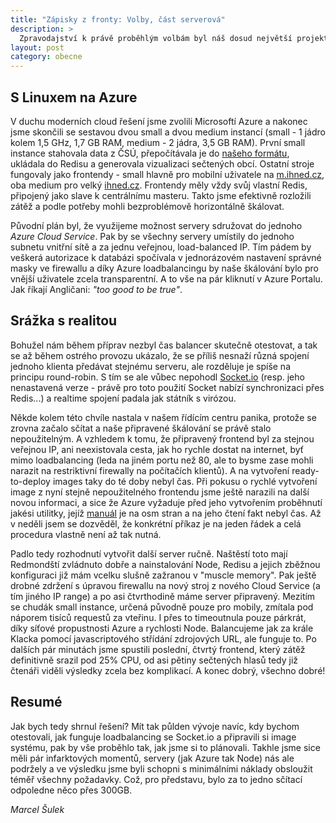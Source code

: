 ```yaml
---
title: "Zápisky z fronty: Volby, část serverová"
description: >
  Zpravodajství k právě proběhlým volbám byl náš dosud největší projekt. Ve špičce běžel na čtyřech serverech (tři frontendy a jeden "počítací" backend, plus jeden nefunkční stroj - o tom později) a jen za sobotní odpoledne obsloužil pár stovek tisíc pageviews (každý s desítkami požadavků). V této minisérii shrneme technologie, jaké jsme použili, a co jsme se za pochodu - nebo spíše pod intenzivní palbou - stihli naučit. První díl pojednává o tom, na jakém železe to vlastně celé běželo.
layout: post
category: obecne
---
```


## S Linuxem na Azure

V duchu moderních cloud řešení jsme zvolili Microsoftí Azure a nakonec jsme skončili se sestavou dvou small a dvou medium instancí (small - 1 jádro kolem 1,5 GHz, 1,7 GB RAM, medium - 2 jádra, 3,5 GB RAM). První small instance stahovala data z ČSÚ, přepočítávala je do [našeho formátu](/volebni-api/), ukládala do Redisu a generovala vizualizaci sečtených obcí. Ostatní stroje fungovaly jako frontendy - small hlavně pro mobilní uživatele na [m.ihned.cz](http://m.ihned.cz/), oba medium pro velký [ihned.cz](http://ihned.cz). Frontendy měly vždy svůj vlastní Redis, připojený jako slave k centrálnímu masteru. Takto jsme efektivně rozložili zátěž a podle potřeby mohli bezproblémově horizontálně škálovat.

Původní plán byl, že využijeme možnost servery sdružovat do jednoho *Azure Cloud Service*. Pak by se všechny servery umístily do jednoho subnetu vnitřní sítě a za jednu veřejnou, load-balanced IP. Tím pádem by veškerá autorizace k databázi spočívala v jednorázovém nastavení správné masky ve firewallu a díky Azure loadbalancingu by naše škálování bylo pro vnější uživatele zcela transparentní. A to vše na pár kliknutí v Azure Portalu. Jak říkají Angličani: *"too good to be true"*.

## Srážka s realitou

Bohužel nám během příprav nezbyl čas balancer skutečně otestovat, a tak se až během ostrého provozu ukázalo, že se příliš nesnaží různá spojení jednoho klienta předávat stejnému serveru, ale rozděluje je spíše na principu round-robin. S tím se ale vůbec nepohodl [Socket.io](http://socket.io) (resp. jeho nenastavená verze - právě pro toto použití Socket nabízí synchronizaci přes Redis...) a realtime spojení padala jak státník s virózou.

Někde kolem této chvíle nastala v našem řídícím centru panika, protože se zrovna začalo sčítat a naše připravené škálování se právě stalo nepoužitelným. A vzhledem k tomu, že připravený frontend byl za stejnou veřejnou IP, ani neexistovala cesta, jak ho rychle dostat na internet, byť mimo loadbalancing (leda na jiném portu než 80, ale to bysme zase mohli narazit na restriktivní firewally na počítačích klientů). A na vytvoření ready-to-deploy images taky do té doby nebyl čas. Při pokusu o rychlé vytvoření image z nyní stejně nepoužitelného frontendu jsme ještě narazili na další novou informaci, a sice že Azure vyžaduje před jeho vytvořením proběhnutí jakési utilitky, jejíž [manuál](http://www.windowsazure.com/en-us/manage/linux/how-to-guides/linux-agent-guide/) je na osm stran a na jeho čtení fakt nebyl čas. Až v neděli jsem se dozvěděl, že konkrétní příkaz je na jeden řádek a celá procedura vlastně není až tak nutná.

Padlo tedy rozhodnutí vytvořit další server ručně. Naštěstí toto mají Redmondští zvládnuto dobře a nainstalování Node, Redisu a jejich zběžnou konfiguraci již mám vcelku slušně zažranou v "muscle memory". Pak ještě drobné zdržení s úpravou firewallu na nový stroj z nového Cloud Service (a tím jiného IP range) a po asi čtvrthodině máme server připravený. Mezitím se chudák small instance, určená původně pouze pro mobily, zmítala pod náporem tisíců requestů za vteřinu. I přes to timeoutnula pouze párkrát, díky síťové propustnosti Azure a rychlosti Node. Balancujeme jak za krále Klacka pomocí javascriptového střídání zdrojových URL, ale funguje to. Po dalších pár minutách jsme spustili poslední, čtvrtý frontend, který zátěž definitivně srazil pod 25% CPU, od asi pětiny sečtených hlasů tedy již čtenáři viděli výsledky zcela bez komplikací. A konec dobrý, všechno dobré!

## Resumé

Jak bych tedy shrnul řešení? Mít tak půlden vývoje navíc, kdy bychom otestovali, jak funguje loadbalancing se Socket.io a připravili si image systému, pak by vše proběhlo tak, jak jsme si to plánovali. Takhle jsme sice měli pár infarktových momentů, servery (jak Azure tak Node) nás ale podržely a ve výsledku jsme byli schopni s minimálními náklady obsloužit téměř všechny požadavky. Což, pro představu, bylo za to jedno sčítací odpoledne něco přes 300GB.

*Marcel Šulek*
